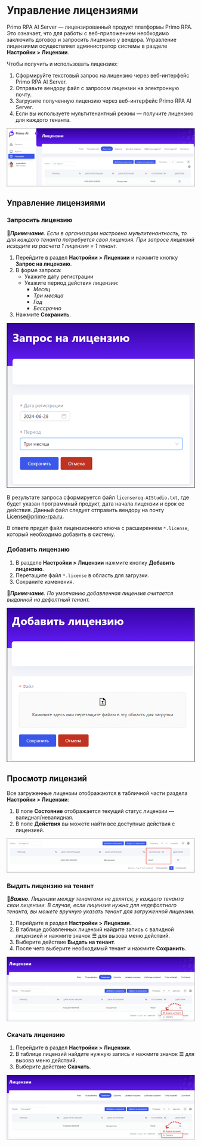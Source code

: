 # Управление лицензиями

Primo RPA AI Server — лицензированный продукт платформы Primo RPA. Это означает, что для работы с веб-приложением необходимо заключить договор и запросить лицензию у вендора. Управление лицензиями осуществляет администратор системы в разделе **Настройки > Лицензии**. 

Чтобы получить и использовать лицензию:
1. Сформируйте текстовый запрос на лицензию через веб-интерфейс Primo RPA AI Server.
1. Отправьте вендору файл с запросом лицензии на электронную почту.
2. Загрузите полученную лицензию через веб-интерфейс Primo RPA AI Server.
3. Если вы используете мультитенантный режим — получите лицензию для каждого тенанта. 

![](<../../../.gitbook/assets1/primo-ai/licenses.png>)


## Управление лицензиями

### Запросить лицензию

:large_blue_diamond:***Примечание**. Если в организации настроена мультитенантность, то для каждого тенанта потребуется своя лицензия. При запросе лицензий исходите из расчета 1 лицензия = 1 тенант.*

1. Перейдите в раздел **Настройки > Лицензии** и нажмите кнопку **Запрос на лицензию**.
1. В форме запроса:
   * Укажите дату регистрации
   * Укажите период действия лицензии:
     * *Месяц*
     * *Три месяца*
     * *Год*
     * *Бессрочно*
1. Нажмите **Сохранить**.
   
![](<../../../.gitbook/assets1/primo-ai/licenses-request.png>)

В результате запроса сформируется файл `licensereq-AIStudio.txt`, где будет указан программный продукт, дата начала лицензии и срок ее действия. Данный файл следует отправить вендору на почту License@primo-rpa.ru. 

В ответе придет файл лицензионного ключа с расширением `*.license`, который необходимо добавить в систему.

### Добавить лицензию

1. В разделе **Настройки > Лицензии** нажмите кнопку **Добавить лицензию**.
2. Перетащите файл `*.license` в область для загрузки.
3. Сохраните изменения.

:large_blue_diamond:***Примечание**. По умолчанию добавленная лицензия считается выданной на дефолтный тенант.*

![](<../../../.gitbook/assets1/primo-ai/licenses-create.png>)


## Просмотр лицензий

Все загруженные лицензии отображаются в табличной части раздела **Настройки > Лицензии**:
1. В поле **Состояние** отображается текущий статус лицензии — валидная/невалидная.
1. В поле **Действия** вы можете найти все доступные действия с лицензией.

![](<../../../.gitbook/assets1/primo-ai/valid-lisenses.png>)


### Выдать лицензию на тенант

:large_orange_diamond:***Важно**. Лицензии между тенантами не делятся, у каждого тенанта свои лицензии. В случае, если лицензия нужна для недефолтного тенанта, вы можете вручную указать тенант для загруженной лицензии.*

1. Перейдите в раздел **Настройки > Лицензии**.
1. В таблице добавленных лицензий найдите запись с валидной лицензией и нажмите значок ☰ для вызова меню действий.
2. Выберите действие **Выдать на тенант**.
3. После чего выберите необходимый тенант и нажмите **Сохранить**.

![](<../../../.gitbook/assets1/primo-ai/licenses-set-tenant.png>)


### Скачать лицензию

1. Перейдите в раздел **Настройки > Лицензии**.
1. В таблице лицензий найдите нужную запись и нажмите значок ☰ для вызова меню действий.
1. Выберите действие **Скачать**.

![](<../../../.gitbook/assets1/primo-ai/licenses-download.png>)




